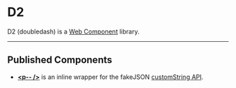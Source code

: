 # D2
D2 (doubledash) is a [Web Component](https://developer.mozilla.org/en-US/docs/Web/Web_Components) library.

---

## Published Components
- **[\<p-- /\>](https://eiiisd.github.io/D2/public/lib/P.js)** is an inline wrapper for the fakeJSON [customString API](https://fakejson.com/documentation#field_custom).
